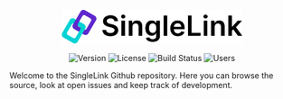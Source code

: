 <p align="center"><a href="https://singlelink.co/"><img src="/assets/SingleLink-Brandmark.svg" width="320" alt="SingleLink Logo"/></a></p>
<p align="center">
	<img src="https://img.shields.io/badge/beta-0.9.0-%2303d2d4" alt="Version">
	<img src="https://img.shields.io/badge/license-unlicensed-%236ab04c" alt="License"/>
	<img src="https://img.shields.io/badge/build-untested-%23eb4d4b" alt="Build Status"/>
	<img src="https://img.shields.io/badge/users-%3C100-%2330336b" alt="Users"/>
</p>
Welcome to the SingleLink Github repository. Here you can browse the source, look at open issues and keep track of development.